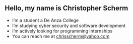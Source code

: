 ## Hello, my name is Christopher Scherm
- I’m a student a De Anza College
- I’m studying cyber security and software development
- I’m actively looking for programming internships
- You can reach me at chrisscherm@yahoo.com

<!---
ChrisScherm/ChrisScherm is a ✨ special ✨ repository because its `README.md` (this file) appears on your GitHub profile.
You can click the Preview link to take a look at your changes.
--->
